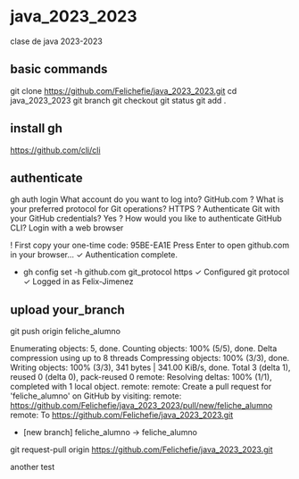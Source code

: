 # java_2023_2023
clase de java 2023-2023

## basic commands

git clone https://github.com/Felichefie/java_2023_2023.git
cd java_2023_2023
git branch <Your branch Name>
git checkout <Your branch name>
git status
git add .

## install gh
https://github.com/cli/cli

## authenticate
gh auth login
What account do you want to log into? GitHub.com
? What is your preferred protocol for Git operations? HTTPS
? Authenticate Git with your GitHub credentials? Yes
? How would you like to authenticate GitHub CLI? Login with a web browser

! First copy your one-time code: 95BE-EA1E
Press Enter to open github.com in your browser... 
✓ Authentication complete.
- gh config set -h github.com git_protocol https
✓ Configured git protocol
✓ Logged in as Felix-Jimenez

## upload your_branch
git push origin feliche_alumno

Enumerating objects: 5, done.
Counting objects: 100% (5/5), done.
Delta compression using up to 8 threads
Compressing objects: 100% (3/3), done.
Writing objects: 100% (3/3), 341 bytes | 341.00 KiB/s, done.
Total 3 (delta 1), reused 0 (delta 0), pack-reused 0
remote: Resolving deltas: 100% (1/1), completed with 1 local object.
remote: 
remote: Create a pull request for 'feliche_alumno' on GitHub by visiting:
remote:      https://github.com/Felichefie/java_2023_2023/pull/new/feliche_alumno
remote: 
To https://github.com/Felichefie/java_2023_2023.git
 * [new branch]      feliche_alumno -> feliche_alumno

 git request-pull origin https://github.com/Felichefie/java_2023_2023.git

 another test





